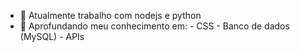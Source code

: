 - 🔭 Atualmente trabalho com nodejs e python
- 🌱 Aprofundando meu conhecimento em:
       -  CSS
       - Banco de dados (MySQL)
       - APIs

<div>
  <a href="https://github.com/Paulaapjc">
<!--    <img height="180em" src="https://github-readme-stats.vercel.app/api?username=Paulaapjc&show_icons=true&theme=dark&include_all_commits=true&count_private=true"/>
   <img height="180em" src="https://github-readme-stats.vercel.app/api/top-langs/?username=Paulaapjc&layout=compact&langs_count=32&theme=dark&hide=html,shell,css,xslt,batchfile"/> -->
</div>
